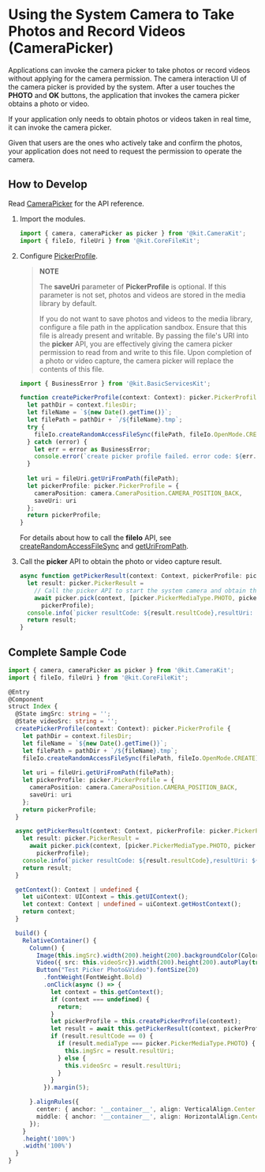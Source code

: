 # Using the System Camera to Take Photos and Record Videos (CameraPicker)
<!--Kit: Camera Kit-->
<!--Subsystem: Multimedia-->
<!--Owner: @qano-->
<!--Designer: @leo_ysl-->
<!--Tester: @xchaosioda-->
<!--Adviser: @w_Machine_cc-->

Applications can invoke the camera picker to take photos or record videos without applying for the camera permission.
The camera interaction UI of the camera picker is provided by the system. After a user touches the **PHOTO** and **OK** buttons, the application that invokes the camera picker obtains a photo or video.

If your application only needs to obtain photos or videos taken in real time, it can invoke the camera picker.

Given that users are the ones who actively take and confirm the photos, your application does not need to request the permission to operate the camera.

## How to Develop

Read [CameraPicker](../../reference/apis-camera-kit/js-apis-cameraPicker.md) for the API reference.

1. Import the modules.
   ```ts
   import { camera, cameraPicker as picker } from '@kit.CameraKit';
   import { fileIo, fileUri } from '@kit.CoreFileKit';
   ```

2. Configure [PickerProfile](../../reference/apis-camera-kit/js-apis-cameraPicker.md#pickerprofile).

   > **NOTE**
   >
   > The **saveUri** parameter of **PickerProfile** is optional. If this parameter is not set, photos and videos are stored in the media library by default.
   >
   > If you do not want to save photos and videos to the media library, configure a file path in the application sandbox. Ensure that this file is already present and writable. By passing the file's URI into the **picker** API, you are effectively giving the camera picker permission to read from and write to this file. Upon completion of a photo or video capture, the camera picker will replace the contents of this file.

   ```ts
   import { BusinessError } from '@kit.BasicServicesKit';
   
   function createPickerProfile(context: Context): picker.PickerProfile {
     let pathDir = context.filesDir;
     let fileName = `${new Date().getTime()}`;
     let filePath = pathDir + `/${fileName}.tmp`;
     try {
       fileIo.createRandomAccessFileSync(filePath, fileIo.OpenMode.CREATE);
     } catch (error) {
       let err = error as BusinessError;
       console.error(`create picker profile failed. error code: ${err.code}`);
     }
     
     let uri = fileUri.getUriFromPath(filePath);
     let pickerProfile: picker.PickerProfile = {
       cameraPosition: camera.CameraPosition.CAMERA_POSITION_BACK,
       saveUri: uri
     };
     return pickerProfile;
   }
   ```
   For details about how to call the **fileIo** API, see [createRandomAccessFileSync](../../reference/apis-core-file-kit/js-apis-file-fs.md#fscreaterandomaccessfilesync10) and [getUriFromPath](../../reference/apis-core-file-kit/js-apis-file-fileuri.md#fileurigeturifrompath).

3. Call the **picker** API to obtain the photo or video capture result.
   ```ts
   async function getPickerResult(context: Context, pickerProfile: picker.PickerProfile): Promise<picker.PickerResult> {
     let result: picker.PickerResult =
       // Call the picker API to start the system camera and obtain the captured photo or video.
       await picker.pick(context, [picker.PickerMediaType.PHOTO, picker.PickerMediaType.VIDEO],
         pickerProfile);
     console.info(`picker resultCode: ${result.resultCode},resultUri: ${result.resultUri},mediaType: ${result.mediaType}`);
     return result;
   }
   ```

## Complete Sample Code
   ```ts 
   import { camera, cameraPicker as picker } from '@kit.CameraKit';
   import { fileIo, fileUri } from '@kit.CoreFileKit';

   @Entry
   @Component
   struct Index {
     @State imgSrc: string = '';
     @State videoSrc: string = '';
     createPickerProfile(context: Context): picker.PickerProfile {
       let pathDir = context.filesDir;
       let fileName = `${new Date().getTime()}`;
       let filePath = pathDir + `/${fileName}.tmp`;
       fileIo.createRandomAccessFileSync(filePath, fileIo.OpenMode.CREATE);
       
       let uri = fileUri.getUriFromPath(filePath);
       let pickerProfile: picker.PickerProfile = {
         cameraPosition: camera.CameraPosition.CAMERA_POSITION_BACK,
         saveUri: uri
       };
       return pickerProfile;
     }

     async getPickerResult(context: Context, pickerProfile: picker.PickerProfile): Promise<picker.PickerResult> {
       let result: picker.PickerResult =
         await picker.pick(context, [picker.PickerMediaType.PHOTO, picker.PickerMediaType.VIDEO],
           pickerProfile);
       console.info(`picker resultCode: ${result.resultCode},resultUri: ${result.resultUri},mediaType: ${result.mediaType}`);
       return result;
     }

     getContext(): Context | undefined {
       let uiContext: UIContext = this.getUIContext();
       let context: Context | undefined = uiContext.getHostContext();
       return context;
     }

     build() {
       RelativeContainer() {
         Column() {
           Image(this.imgSrc).width(200).height(200).backgroundColor(Color.Black).margin(5);
           Video({ src: this.videoSrc}).width(200).height(200).autoPlay(true);
           Button("Test Picker Photo&Video").fontSize(20)
             .fontWeight(FontWeight.Bold)
             .onClick(async () => {
               let context = this.getContext();
               if (context === undefined) {
                 return;
               }
               let pickerProfile = this.createPickerProfile(context);
               let result = await this.getPickerResult(context, pickerProfile);
               if (result.resultCode == 0) {
                 if (result.mediaType === picker.PickerMediaType.PHOTO) {
                   this.imgSrc = result.resultUri;
                 } else {
                   this.videoSrc = result.resultUri;
                 }
               }
             }).margin(5);
   
         }.alignRules({
           center: { anchor: '__container__', align: VerticalAlign.Center },
           middle: { anchor: '__container__', align: HorizontalAlign.Center }
         });
       }
       .height('100%')
       .width('100%')
     }
   }
   ```
